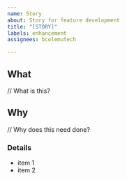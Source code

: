 ```yaml
---
name: Story
about: Story for feature development
title: "[STORY]"
labels: enhancement
assignees: bcolemutech

---
```


## What

// What is this?

## Why

// Why does this need done?

### Details

- item 1
- item 2
